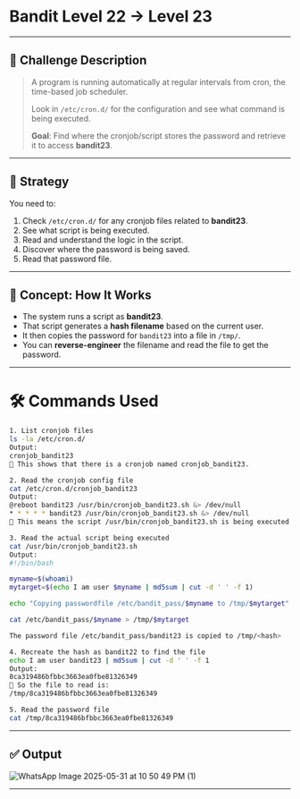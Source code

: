 # **Bandit Level 22 → Level 23**

---

## **🧩 Challenge Description**

> A program is running automatically at regular intervals from cron, the time-based job scheduler.
> 
> 
> Look in `/etc/cron.d/` for the configuration and see what command is being executed.
> 
> **Goal**: Find where the cronjob/script stores the password and retrieve it to access **bandit23**.
> 

---

## 📘 Strategy

You need to:

1. Check `/etc/cron.d/` for any cronjob files related to **bandit23**.
2. See what script is being executed.
3. Read and understand the logic in the script.
4. Discover where the password is being saved.
5. Read that password file.

---

## 🧠 Concept: How It Works

- The system runs a script as **bandit23**.
- That script generates a **hash filename** based on the current user.
- It then copies the password for `bandit23` into a file in `/tmp/`.
- You can **reverse-engineer** the filename and read the file to get the password.

---

# 🛠️ Commands Used

```bash
1. List cronjob files
ls -la /etc/cron.d/
Output:
cronjob_bandit23
🧠 This shows that there is a cronjob named cronjob_bandit23.

2. Read the cronjob config file
cat /etc/cron.d/cronjob_bandit23
Output:
@reboot bandit23 /usr/bin/cronjob_bandit23.sh &> /dev/null
* * * * * bandit23 /usr/bin/cronjob_bandit23.sh &> /dev/null
🧠 This means the script /usr/bin/cronjob_bandit23.sh is being executed every minute by user bandit23.

3. Read the actual script being executed
cat /usr/bin/cronjob_bandit23.sh
Output:
#!/bin/bash

myname=$(whoami)
mytarget=$(echo I am user $myname | md5sum | cut -d ' ' -f 1)

echo "Copying passwordfile /etc/bandit_pass/$myname to /tmp/$mytarget"

cat /etc/bandit_pass/$myname > /tmp/$mytarget

The password file /etc/bandit_pass/bandit23 is copied to /tmp/<hash>

4. Recreate the hash as bandit22 to find the file
echo I am user bandit23 | md5sum | cut -d ' ' -f 1
Output:
8ca319486bfbbc3663ea0fbe81326349
🧠 So the file to read is:
/tmp/8ca319486bfbbc3663ea0fbe81326349

5. Read the password file
cat /tmp/8ca319486bfbbc3663ea0fbe81326349
```

---

## ✅ Output
![WhatsApp Image 2025-05-31 at 10 50 49 PM (1)](https://github.com/user-attachments/assets/dd158d4c-5804-48d7-b59f-9ae910fc7a37)

---
